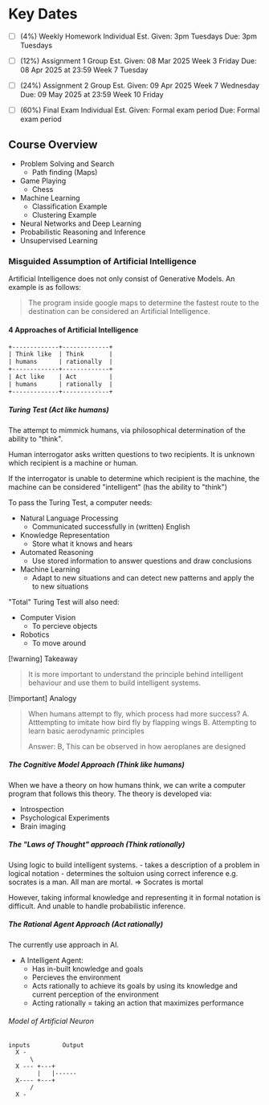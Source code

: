 # Key Dates

- [ ] (4%) Weekly Homework 
        Individual
     Est. Given: 3pm Tuesdays
            Due: 3pm Tuesdays 

- [ ] (12%) Assignment 1 
        Group
     Est. Given: 08 Mar 2025 Week 3 Friday
            Due: 08 Apr 2025 at 23:59 Week 7 Tuesday

- [ ] (24%) Assignment 2 
        Group
     Est. Given: 09 Apr 2025 Week 7 Wednesday
            Due: 09 May 2025 at 23:59 Week 10 Friday

- [ ] (60%) Final Exam 
        Individual
     Est. Given: Formal exam period 
            Due: Formal exam period

## Course Overview
- Problem Solving and Search
    - Path finding (Maps)
- Game Playing
    - Chess
- Machine Learning
    - Classification Example
    - Clustering Example
- Neural Networks and Deep Learning
- Probabilistic Reasoning and Inference
- Unsupervised Learning

### Misguided Assumption of Artificial Intelligence
Artificial Intelligence does not only consist of Generative Models.
An example is as follows:
> The program inside google maps to determine the fastest route
> to the destination can be considered an Artificial Intelligence.

#### 4 Approaches of Artificial Intelligence
``` txt
+-------------+-------------+
| Think like  | Think       |
| humans      | rationally  |
+-------------+-------------+
| Act like    | Act         |
| humans      | rationally  |
+-------------+-------------+
```

##### Turing Test (Act like humans)
The attempt to mimmick humans, via philosophical determination 
of the ability to "think".

Human interrogator asks written questions to two recipients.
It is unknown which recipient is a machine or human.

If the interrogator is unable to determine which recipient is
the machine, the machine can be considered "intelligent" (has
the ability to "think")

To pass the Turing Test, a computer needs:
- Natural Language Processing
    - Communicated successfully in (written) English
- Knowledge Representation
    - Store what it knows and hears
- Automated Reasoning
    - Use stored information to answer questions and 
      draw conclusions
- Machine Learning
    - Adapt to new situations and can detect new patterns
      and apply the to new situations

"Total" Turing Test will also need:
- Computer Vision
    - To percieve objects
- Robotics
    - To move around

[!warning] Takeaway
> It is more important to understand the principle behind
> intelligent behaviour and use them to build intelligent
> systems.

[!important] Analogy
> When humans attempt to fly, which process had more success?
> A. Atttempting to imitate how bird fly by flapping wings
> B. Attempting to learn basic aerodynamic principles 
>
> Answer: B, This can be observed in how aeroplanes are designed

##### The Cognitive Model Approach (Think like humans)
When we have a theory on how humans think, we can write a computer
program that follows this theory.
The theory is developed via:
- Introspection
- Psychological Experiments
- Brain imaging

##### The "Laws of Thought" approach (Think rationally)
Using logic to build intelligent systems.
    - takes a description of a problem in logical notation
    - determines the soltuion using correct inference
e.g.
    socrates is a man. All man are mortal.
    => Socrates is mortal

However, taking informal knowledge and representing it in formal
notation is difficult. And unable to handle probabilistic inference.

##### The Rational Agent Approach (Act rationally)
The currently use approach in AI.

- A Intelligent Agent:
    - Has in-built knowledge and goals
    - Percieves the environment
    - Acts rationally to achieve its goals by using its knowledge
      and current perception of the environment
    - Acting rationally = taking an action that maximizes performance

###### Model of Artificial Neuron
```
inputs         Output
  X -
      \
  X --- +---+
        |   |------
  X---- +---+
      /
  X -
```

